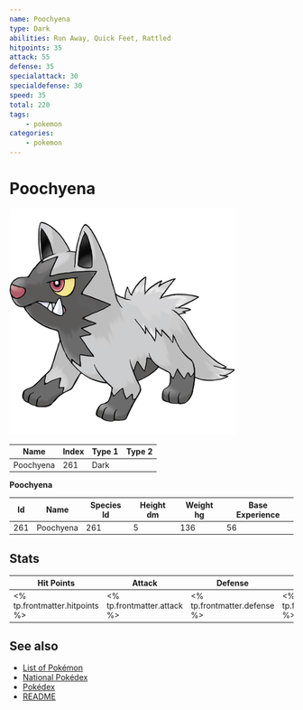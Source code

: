 ```yaml
---
name: Poochyena
type: Dark
abilities: Run Away, Quick Feet, Rattled
hitpoints: 35
attack: 55
defense: 35
specialattack: 30
specialdefense: 30
speed: 35
total: 220
tags:
    - pokemon
categories:
    - pokemon
---
```


# Poochyena


![Poochyena](images/261.png)

| **Name** | **Index** | **Type 1** | **Type 2** |
|----|----|----|----|
| Poochyena | 261 | Dark  |  |

**Poochyena** 




| **Id** | **Name** | **Species Id** | **Height dm** | **Weight hg** | **Base Experience** |
|--------|----------|----------------|------------|------------|---------------------|
| 261 | Poochyena | 261 | 5 | 136 | 56 |



## Stats

| **Hit Points** | **Attack** | **Defense** | **Special Attack** | **Special Defense** | **Speed** | **Total** |
|----------------|------------|-------------|--------------------|---------------------|-----------|-----------|
| <% tp.frontmatter.hitpoints %> | <% tp.frontmatter.attack %> | <% tp.frontmatter.defense %> | <% tp.frontmatter.specialattack %> | <% tp.frontmatter.specialdefense %> | <% tp.frontmatter.speed %> | <% tp.frontmatter.total %> |

## See also

- [List of Pokémon](../pokemon.md)
- [National Pokédex](../national_pokedex.md)
- [Pokédex](../pokedex.md)
- [README](../README.md)
